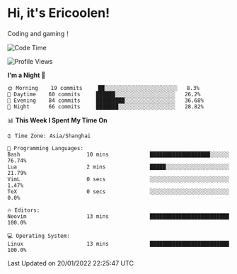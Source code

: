 # Hi, it's Ericoolen!
Coding and gaming！

<!--START_SECTION:waka-->
![Code Time](http://img.shields.io/badge/Code%20Time-150%20hrs%2054%20mins-blue)

![Profile Views](http://img.shields.io/badge/Profile%20Views-0-blue)

**I'm a Night 🦉** 

```text
🌞 Morning    19 commits     ██░░░░░░░░░░░░░░░░░░░░░░░   8.3% 
🌆 Daytime    60 commits     ██████░░░░░░░░░░░░░░░░░░░   26.2% 
🌃 Evening    84 commits     █████████░░░░░░░░░░░░░░░░   36.68% 
🌙 Night      66 commits     ███████░░░░░░░░░░░░░░░░░░   28.82%

```


📊 **This Week I Spent My Time On** 

```text
⌚︎ Time Zone: Asia/Shanghai

💬 Programming Languages: 
Bash                     10 mins             ███████████████████░░░░░░   76.74% 
Lua                      2 mins              █████░░░░░░░░░░░░░░░░░░░░   21.79% 
VimL                     0 secs              ░░░░░░░░░░░░░░░░░░░░░░░░░   1.47% 
TeX                      0 secs              ░░░░░░░░░░░░░░░░░░░░░░░░░   0.0%

🔥 Editors: 
Neovim                   13 mins             █████████████████████████   100.0%

💻 Operating System: 
Linux                    13 mins             █████████████████████████   100.0%

```


 Last Updated on 20/01/2022 22:25:47 UTC
<!--END_SECTION:waka-->

